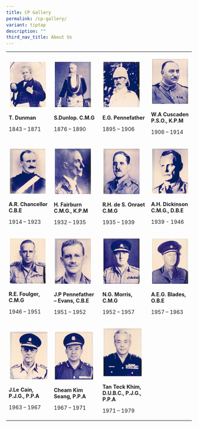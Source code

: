 ```yaml
---
title: CP Gallery
permalink: /cp-gallery/
variant: tiptap
description: ""
third_nav_title: About Us
---
```

<p></p>
<table style="minWidth: 100px">
<colgroup>
<col>
<col>
<col>
<col>
</colgroup>
<tbody>
<tr>
<td rowspan="1" colspan="1">
<p></p>
<div class="isomer-image-wrapper">
<img style="width: 96%;" height="auto" width="100%" alt="T. Dunman" src="/images/CP/T__Dunman_Inspector_General_Straits_Settlement_Police__1843___1871_.jpg">
</div>
<p><strong>T. Dunman</strong>
</p>
<p>1843 – 1871</p>
</td>
<td rowspan="1" colspan="1">
<p></p>
<div class="isomer-image-wrapper">
<img style="width: 88%;" height="auto" width="100%" alt="S Dunlop" src="/images/CP/S__Dunlop__C_M_G_Inspector_General_Straits_Settlement_Police__1876___1890_.jpg">
</div>
<p><strong>S.Dunlop. C.M.G</strong>
</p>
<p>1876 – 1890</p>
</td>
<td rowspan="1" colspan="1">
<p></p>
<div class="isomer-image-wrapper">
<img style="width: 88%;" height="auto" width="100%" alt="E G Pennefather" src="/images/CP/E_G__Pennefather_Inspector_General_Straits_Settlement_Police__1895___1906_.jpg">
</div>
<p><strong>E.G. Pennefather</strong>
</p>
<p>1895 – 1906</p>
</td>
<td rowspan="1" colspan="1">
<p></p>
<div class="isomer-image-wrapper">
<img style="width: 100%" height="auto" width="100%" alt="W A Cuscaden P.S.O." src="/images/CP/W_A_Cuscaden_P_S_O___K_P_M_Inspector_General_Straits_Settlement_Police__1906___1914_.jpg">
</div>
<p><strong>W.A Cuscaden P.S.O., K.P.M</strong>
</p>
<p>1906 – 1914</p>
</td>
</tr>
<tr>
<td rowspan="1" colspan="1">
<p></p>
<div class="isomer-image-wrapper">
<img style="width: 95%;" height="auto" width="100%" alt="A R Chancellor C.B.E" src="/images/CP/A_R__Chancellor_C_B_E_Inspector_General_Straits_Settlement_Police__1914___1923_.jpg">
</div>
<p><strong>A.R. Chancellor C.B.E</strong>
</p>
<p>1914 – 1923</p>
<p></p>
</td>
<td rowspan="1" colspan="1">
<p></p>
<div class="isomer-image-wrapper">
<img style="width: 88%;" height="auto" width="100%" alt="H Fairburn C.M.G." src="/images/CP/H__Fairburn_C_M_G___K_P_M_Inspector_General_Straits_Settlement_Police__1925___1935_.jpg">
</div>
<p><strong>H. Fairburn C.M.G., K.P.M</strong>
</p>
<p>1932 – 1935</p>
<p></p>
</td>
<td rowspan="1" colspan="1">
<p></p>
<div class="isomer-image-wrapper">
<img style="width: 88%;" height="auto" width="100%" alt="R H  de S Onraet C.M.G" src="/images/CP/R_H__de_S__Onraet_C_M_G_Inspector_General_Straits_Settlement_Police__1935___1939_.jpg">
</div>
<p><strong>R.H. de S. Onraet C.M.G</strong>
</p>
<p>1935 – 1939</p>
</td>
<td rowspan="1" colspan="1">
<p></p>
<div class="isomer-image-wrapper">
<img style="width: 100%" height="auto" width="100%" alt="A H  Dickinson C.M.G." src="/images/CP/A_H__Dickinson_C_M_G___D_B_E_Inspector_General_Straits_Settlement_Police__1939___1946_.jpg">
</div>
<p><strong>A.H. Dickinson C.M.G., D.B.E</strong>
</p>
<p>1939 - 1946</p>
</td>
</tr>
<tr>
<td rowspan="1" colspan="1">
<p></p>
<div class="isomer-image-wrapper">
<img style="width: 95%;" height="auto" width="100%" alt="R E Foulger C.M.G" src="/images/CP/R_E__Foulger__C_M_G_Commissioner_of_Police_Singapore_Police_Force__1946___1951_.jpg">
</div>
<p><strong>R.E. Foulger, C.M.G</strong>
</p>
<p>1946 – 1951</p>
</td>
<td rowspan="1" colspan="1">
<p></p>
<div class="isomer-image-wrapper">
<img style="width: 88%;" height="auto" width="100%" alt="J P Pennefather Evans" src="/images/CP/J_P__Pennefather___Evans__C_B_E_Commissioner_of_Police_Singapore_Police_Force__1951___1952_.jpg">
</div>
<p><strong>J.P Pennefather – Evans, C.B.E</strong>
</p>
<p>1951 – 1952</p>
</td>
<td rowspan="1" colspan="1">
<p></p>
<div class="isomer-image-wrapper">
<img style="width: 88%;" height="auto" width="100%" alt="N G Morris C.M.G" src="/images/CP/N_G_Morris__C_M_G_Commissioner_of_Police_Singapore_Police_Force__1952___1957_.jpg">
</div>
<p><strong>N.G. Morris, C.M.G</strong>
</p>
<p>1952 – 1957</p>
</td>
<td rowspan="1" colspan="1">
<p></p>
<div class="isomer-image-wrapper">
<img style="width: 100%" height="auto" width="100%" alt="A E G Blades O.B.E" src="/images/CP/A_E_G__Blades__O_B_E_Commissioner_of_Police_Singapore_Police_Force__1957___1963_.jpg">
</div>
<p><strong>A.E.G. Blades, O.B.E</strong>
</p>
<p>1957 – 1963</p>
</td>
</tr>
<tr>
<td rowspan="1" colspan="1">
<p></p>
<div class="isomer-image-wrapper">
<img style="width: 100%" height="auto" width="100%" alt="J Le Cain P.J.G." src="/images/CP/J_Le_Cain__P_J_G___P_P_A_Commissioner_of_Police_Singapore_Police_Force__1963___1967_.jpg">
</div>
<p><strong>J.Le Cain, P.J.G., P.P.A</strong>
</p>
<p>1963 – 1967</p>
</td>
<td rowspan="1" colspan="1">
<p></p>
<div class="isomer-image-wrapper">
<img style="width: 93%;" height="auto" width="100%" alt="Cheam Kim Seang P.P.A" src="/images/CP/Cheam_Kim_Seang__P_P_A_Commissioner_of_Police_Singapore_Police_Force__1967___1971_.jpg">
</div>
<p><strong>Cheam Kim Seang, P.P.A</strong>
</p>
<p>1967 – 1971</p>
</td>
<td rowspan="1" colspan="1">
<p></p>
<div class="isomer-image-wrapper">
<img style="width: 93%;" height="auto" width="100%" alt="Tan Teck Khim D.U.B.C." src="/images/CP/Tan_Teck_Khim__D_U_B_C___P_J_G___P_P_A__Commissioner_of_Police_Singapore_Police_Force__1971___1972_.jpg">
</div>
<p><strong>Tan Teck Khim, D.U.B.C., P.J.G., P.P.A</strong>
</p>
<p>1971 – 1979</p>
</td>
<td rowspan="1" colspan="1">
<p></p>
<p></p>
</td>
</tr>
</tbody>
</table>
<p></p>